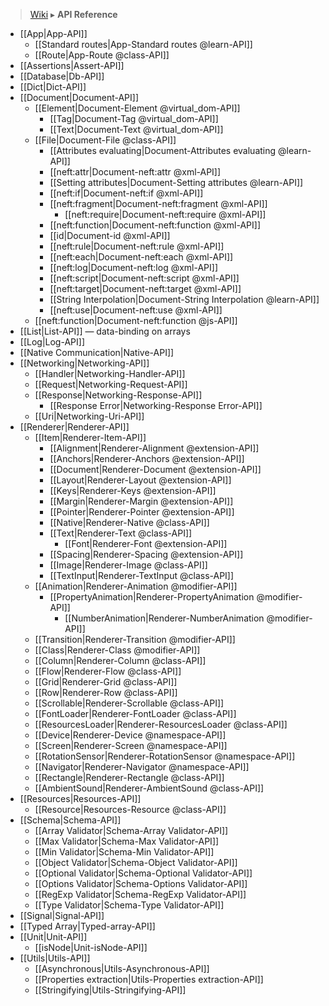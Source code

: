 > [Wiki](Home) ▸ **API Reference**

* [[App|App-API]]
  * [[Standard routes|App-Standard routes @learn-API]]
  * [[Route|App-Route @class-API]]
* [[Assertions|Assert-API]]
* [[Database|Db-API]]
* [[Dict|Dict-API]]
* [[Document|Document-API]]
  * [[Element|Document-Element @virtual_dom-API]]
    * [[Tag|Document-Tag @virtual_dom-API]]
    * [[Text|Document-Text @virtual_dom-API]]
  * [[File|Document-File @class-API]]
    * [[Attributes evaluating|Document-Attributes evaluating @learn-API]]
    * [[neft:attr|Document-neft:attr @xml-API]]
    * [[Setting attributes|Document-Setting attributes @learn-API]]
    * [[neft:if|Document-neft:if @xml-API]]
    * [[neft:fragment|Document-neft:fragment @xml-API]]
      * [[neft:require|Document-neft:require @xml-API]]
    * [[neft:function|Document-neft:function @xml-API]]
    * [[id|Document-id @xml-API]]
    * [[neft:rule|Document-neft:rule @xml-API]]
    * [[neft:each|Document-neft:each @xml-API]]
    * [[neft:log|Document-neft:log @xml-API]]
    * [[neft:script|Document-neft:script @xml-API]]
    * [[neft:target|Document-neft:target @xml-API]]
    * [[String Interpolation|Document-String Interpolation @learn-API]]
    * [[neft:use|Document-neft:use @xml-API]]
  * [[neft:function|Document-neft:function @js-API]]
* [[List|List-API]] — data-binding on arrays
* [[Log|Log-API]]
* [[Native Communication|Native-API]]
* [[Networking|Networking-API]]
  * [[Handler|Networking-Handler-API]]
  * [[Request|Networking-Request-API]]
  * [[Response|Networking-Response-API]]
    * [[Response Error|Networking-Response Error-API]]
  * [[Uri|Networking-Uri-API]]
* [[Renderer|Renderer-API]]
  * [[Item|Renderer-Item-API]]
    * [[Alignment|Renderer-Alignment @extension-API]]
    * [[Anchors|Renderer-Anchors @extension-API]]
    * [[Document|Renderer-Document @extension-API]]
    * [[Layout|Renderer-Layout @extension-API]]
    * [[Keys|Renderer-Keys @extension-API]]
    * [[Margin|Renderer-Margin @extension-API]]
    * [[Pointer|Renderer-Pointer @extension-API]]
    * [[Native|Renderer-Native @class-API]]
    * [[Text|Renderer-Text @class-API]]
      * [[Font|Renderer-Font @extension-API]]
    * [[Spacing|Renderer-Spacing @extension-API]]
    * [[Image|Renderer-Image @class-API]]
    * [[TextInput|Renderer-TextInput @class-API]]
  * [[Animation|Renderer-Animation @modifier-API]]
    * [[PropertyAnimation|Renderer-PropertyAnimation @modifier-API]]
      * [[NumberAnimation|Renderer-NumberAnimation @modifier-API]]
  * [[Transition|Renderer-Transition @modifier-API]]
  * [[Class|Renderer-Class @modifier-API]]
  * [[Column|Renderer-Column @class-API]]
  * [[Flow|Renderer-Flow @class-API]]
  * [[Grid|Renderer-Grid @class-API]]
  * [[Row|Renderer-Row @class-API]]
  * [[Scrollable|Renderer-Scrollable @class-API]]
  * [[FontLoader|Renderer-FontLoader @class-API]]
  * [[ResourcesLoader|Renderer-ResourcesLoader @class-API]]
  * [[Device|Renderer-Device @namespace-API]]
  * [[Screen|Renderer-Screen @namespace-API]]
  * [[RotationSensor|Renderer-RotationSensor @namespace-API]]
  * [[Navigator|Renderer-Navigator @namespace-API]]
  * [[Rectangle|Renderer-Rectangle @class-API]]
  * [[AmbientSound|Renderer-AmbientSound @class-API]]
* [[Resources|Resources-API]]
  * [[Resource|Resources-Resource @class-API]]
* [[Schema|Schema-API]]
  * [[Array Validator|Schema-Array Validator-API]]
  * [[Max Validator|Schema-Max Validator-API]]
  * [[Min Validator|Schema-Min Validator-API]]
  * [[Object Validator|Schema-Object Validator-API]]
  * [[Optional Validator|Schema-Optional Validator-API]]
  * [[Options Validator|Schema-Options Validator-API]]
  * [[RegExp Validator|Schema-RegExp Validator-API]]
  * [[Type Validator|Schema-Type Validator-API]]
* [[Signal|Signal-API]]
* [[Typed Array|Typed-array-API]]
* [[Unit|Unit-API]]
  * [[isNode|Unit-isNode-API]]
* [[Utils|Utils-API]]
  * [[Asynchronous|Utils-Asynchronous-API]]
  * [[Properties extraction|Utils-Properties extraction-API]]
  * [[Stringifying|Utils-Stringifying-API]]

